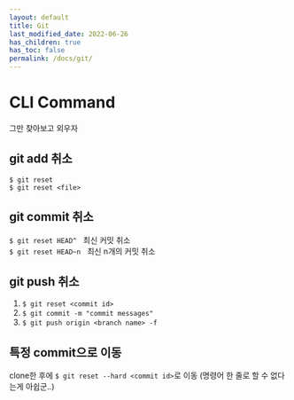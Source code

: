 ```yaml
---
layout: default
title: Git
last_modified_date: 2022-06-26
has_children: true
has_toc: false
permalink: /docs/git/
---
```


# CLI Command
그만 찾아보고 외우자

## git add 취소
`$ git reset`<br>
`$ git reset <file>`

## git commit 취소
`$ git reset HEAD^`&nbsp;&nbsp;&nbsp;최신 커밋 취소<br>
`$ git reset HEAD~n`&nbsp;&nbsp;&nbsp;최신 n개의 커밋 취소

## git push 취소
1. `$ git reset <commit id>`
2. `$ git commit -m "commit messages"`
3. `$ git push origin <branch name> -f`

## 특정 commit으로 이동
clone한 후에 `$ git reset --hard <commit id>`로 이동 (명령어 한 줄로 할 수 없다는게 아쉽군..)